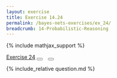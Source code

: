 ```yaml
---
layout: exercise
title: Exercise 14.24
permalink: /bayes-nets-exercises/ex_24/
breadcrumb: 14-Probabilistic-Reasoning
---
```


{% include mathjax_support %}

<div class="card">
<div class="card-header p-2">
<a href='#' class="p-2">Exercise 24</a>
<button type="button" class="btn btn-dark float-right" title="Solve this Exercise" onclick="solve('ex14.24');" href="#"><i id="ex14.24" class="fas fa-pen" style="color:white"></i></button>
<a class="edit_question" href="#"><button type="button" class="btn btn-dark float-right" title="Edit this Question"  style="margin-left:10px; margin-right:10px;" onclick="edit('ex14.24');" href="#"><i id="ex14.24" class="far fa-edit" style="color:white"></i></button></a>
</div>
<div class="card-body">
<p class="card-text">{% include_relative question.md %}</p>
</div>
</div>
<br>
